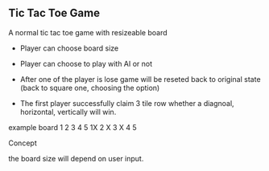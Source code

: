 ## Tic Tac Toe Game

A normal tic tac toe game with resizeable board

- Player can choose board size

- Player can choose to play with AI or not

- After one of the player is lose game will be reseted back to original state (back to square one, choosing the option)

- The first player successfully claim 3 tile row whether a diagnoal, horizontal, vertically will win.

example board
 1 2 3 4 5
1X
2 X
3  X
4
5

Concept

the board size will depend on user input.
